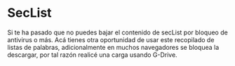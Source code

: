 # SecList
Si te ha pasado que no puedes bajar el contenido de secList por bloqueo de antivirus o más. Acá tienes otra oportunidad de usar este recopilado de listas de palabras, adicionalmente en muchos navegadores se bloquea la descargar, por tal razón realicé una carga usando G-Drive. 
